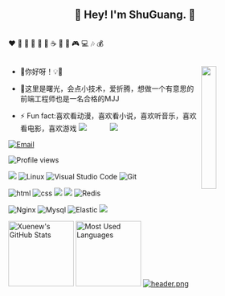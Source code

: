 <h2 align="center">👋 Hey! I'm ShuGuang. 🐘</h2>
<br />
❤️ 🍦 🍓 🍉 🍋 🥛 ☕ 🍗 🍟 🎮 💻 🎶 💰
<br />
<br />

- 🔭你好呀！💡👋<img align='right' src='https://image.gincode.icu/file/e687c4ac42ce8d6a7ad01.png' width="25%">

- 🤔这里是曙光，会点小技术，爱折腾，想做一个有意思的前端工程师也是一名合格的MJJ

- ⚡ Fun fact:喜欢看动漫，喜欢看小说，喜欢听音乐，喜欢看电影，喜欢游戏
<a href="https://pqblog.com"><img src="https://img.shields.io/badge/website-%E4%B8%AA%E4%BA%BA%E7%BD%91%E7%AB%99-blue"></a>&emsp;&emsp;&emsp;
<a href="https://img.933999.xyz"><img src="https://img.shields.io/badge/images-%E4%B8%AA%E4%BA%BA%E5%9B%BE%E5%BA%8A-brightgreen"></a>&emsp;

[![Email](https://img.shields.io/badge/QQEmail-ea4335?style=flat-square&logo=Mail.Ru)](jasvip@vip.qq.com)

![Profile views](https://views.whatilearened.today/views/github/Xuenew/views.svg)


![](https://img.shields.io/badge/ubuntu-20.04-<COLOR>.svg)
![Linux](https://img.shields.io/badge/-Linux-FCC624?style=flat-square&logo=linux&logoColor=black)
![Visual Studio Code](https://img.shields.io/badge/-Visual%20Studio%20Code-007acc?style=flat-square&logo=Visual%20Studio%20Code)
![Git](https://img.shields.io/badge/-Git-f05032?style=flat-square&logo=Git&logoColor=white)

![html](https://img.shields.io/badge/-html-E34F26?style=flat-square&logo=html5&logoColor=white)
![css](https://img.shields.io/badge/-css-1572B6?style=flat-square&logo=css3)
![](https://img.shields.io/badge/JavaScript-red?style=flat-square&logo=javascript) 
![](https://img.shields.io/badge/Vue.js-black?style=flat-square&logo=vue.js)
![Redis](https://img.shields.io/badge/Redis-DC382D?style=flat-square&logo=redis&logoColor=white)

![Nginx](https://img.shields.io/badge/-Nginx-269539?style=flat-square&logo=Nginx)
![Mysql](https://img.shields.io/badge/MySQL-blue?style=flat-square&logo=mysql&logoColor=black)
![Elastic](https://img.shields.io/badge/Elasticsearch-FEC514?style=flat-square&logo=Elastic&logoColor=white)
![](https://img.shields.io/badge/Cocos%20creator-blue.svg)

<img height="130px" src="https://github-readme-stats.vercel.app/api?username=Xuenew&hide_title=true&show_icons=true&hide=issues&include_all_commits=true&count_private=true&theme=graywhite&hide_border=true&bg_color=45,ff7979,ffd479,fffc79,73fa79" alt="Xuenew's GitHub Stats"> <img height="130px" src="https://github-readme-stats.vercel.app/api/top-langs?username=Xuenew&hide_title=true&layout=compact&theme=graywhite&hide_border=true&bg_color=45,fffc79,73fa79,75f0db" alt="Most Used Languages">
[![header.png](https://minio-img.933999.xyz/test1/2024/09/02/66d51ceae1564.png)](https://minio-img.933999.xyz/test1/2024/09/02/66d51ceae1564.png)




